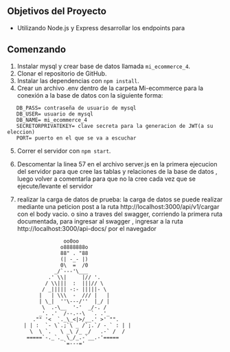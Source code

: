 ## Objetivos del Proyecto

- Utilizando Node.js y Express desarrollar los endpoints para 

## Comenzando

1. Instalar mysql y crear base de datos llamada `mi_ecommerce_4`.
2. Clonar el repositorio de GitHub.
3. Instalar las dependencias con `npm install`.
4. Crear un archivo .env dentro de la carpeta Mi-ecommerce para la conexión a la base de datos con la siguiente forma:

```
   DB_PASS= contraseña de usuario de mysql
   DB_USER= usuario de mysql
   DB_NAME= mi_ecommerce_4
   SECRETORPRIVATEKEY= clave secreta para la generacion de JWT(a su eleccion)
   PORT= puerto en el que se va a escuchar
``` 

5. Correr el servidor con `npm start`.
6. Descomentar la linea 57 en el archivo server.js en la primera ejecucion del servidor para que 
   cree las tablas y relaciones de la base de datos , luego volver a comentarla para que no 
   la cree cada vez que se ejecute/levante el servidor

7. realizar la carga de datos de prueba:
   la carga de datos se puede realizar mediante una peticion post a la ruta http://localhost:3000/api/v1/cargar con el body vacio.
   o sino a traves del swagger, corriendo la primera ruta documentada, para ingresar al swagger , ingresar a la ruta http://localhost:3000/api-docs/ por el navegador


                      oo0oo
                     o8888888o
                     88" . "88
                     (| -_- |)
                     0\  =  /0
                   _/`---'\___
                 .' \\|     |// '.
                / \\|||  :  |||// \
               / _||||| -:- |||||- \
              |   | \\\  -  /// |   |
              | \_|  ''\---/''  |_/ |
               \  .-\__  '-'  _/-. /
              _'. .'  /--.--\  `. .'_
            ."" '<  `._\_<|>/__.' >' "".
         | | :  `- \`.;`\ _ /`;.`/ - ` : | |
           \  \ `.   \ _\ /_ _/   .-` /  /
          =====`-._`._ \_/_.-`__.-'=====
                      `=---='
